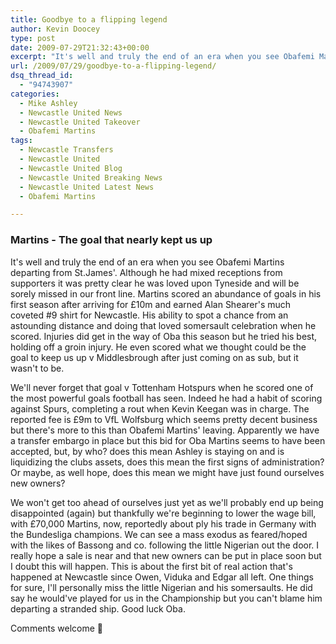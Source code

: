 ```yaml
---
title: Goodbye to a flipping legend
author: Kevin Doocey
type: post
date: 2009-07-29T21:32:43+00:00
excerpt: "It's well and truly the end of an era when you see Obafemi Martins departing from St.James'. Although he had mixed"
url: /2009/07/29/goodbye-to-a-flipping-legend/
dsq_thread_id:
  - "94743907"
categories:
  - Mike Ashley
  - Newcastle United News
  - Newcastle United Takeover
  - Obafemi Martins
tags:
  - Newcastle Transfers
  - Newcastle United
  - Newcastle United Blog
  - Newcastle United Breaking News
  - Newcastle United Latest News
  - Obafemi Martins

---
```

### Martins - The goal that nearly kept us up

It's well and truly the end of an era when you see Obafemi Martins departing from St.James'. Although he had mixed receptions from supporters it was pretty clear he was loved upon Tyneside and will be sorely missed in  our front line. Martins scored an abundance of goals in his first season after arriving for £10m and earned Alan Shearer's much coveted #9 shirt for Newcastle. His ability to spot a chance from an astounding distance and doing that loved somersault celebration when he scored. Injuries did get in the way of Oba this season but he tried his best, holding off a groin injury. He even scored what we thought could be the goal to keep us up v Middlesbrough after just coming on as sub, but it wasn't to be.

We'll never forget that goal v Tottenham Hotspurs when he scored one of the most powerful goals football has seen. Indeed he had a habit of scoring against Spurs, completing a rout when Kevin Keegan was in charge. The reported fee is £9m to VfL Wolfsburg which seems pretty decent business but there's more to this than Obafemi Martins' leaving. Apparently we have a transfer embargo in place but this bid for Oba Martins seems to have been accepted, but, by who? does this mean Ashley is staying on and is liquidizing the clubs assets, does this mean the first signs of administration? Or maybe, as well hope, does this mean we might have just found ourselves new owners?

We won't get too ahead of ourselves just yet as we'll probably end up being disappointed (again) but thankfully we're beginning to lower the wage bill, with £70,000 Martins, now, reportedly about ply his trade in Germany with the Bundesliga champions. We can see a mass exodus as feared/hoped with the likes of Bassong and co. following the little Nigerian out the door. I really hope a sale is near and that new owners can be put in place soon but I doubt this will happen. This is about the first bit of real action that's happened at Newcastle since Owen, Viduka and Edgar all left. One things for sure, I'll personally miss the little Nigerian and his somersaults. He did say he would've played for us in the Championship but you can't blame him departing a stranded ship. Good luck Oba.

Comments welcome 🙂
